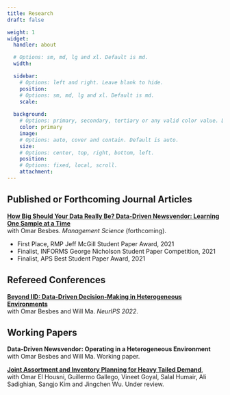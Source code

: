 ```yaml
---
title: Research
draft: false

weight: 1
widget:
  handler: about

  # Options: sm, md, lg and xl. Default is md.
  width:

  sidebar:
    # Options: left and right. Leave blank to hide.
    position:
    # Options: sm, md, lg and xl. Default is md.
    scale:
  
  background:
    # Options: primary, secondary, tertiary or any valid color value. Default is primary.
    color: primary
    image:
    # Options: auto, cover and contain. Default is auto.
    size:
    # Options: center, top, right, bottom, left.
    position:
    # Options: fixed, local, scroll.
    attachment: 
---
```


## Published or Forthcoming Journal Articles

[**How Big Should Your Data Really Be? Data-Driven Newsvendor: Learning One Sample at a Time**](https://papers.ssrn.com/sol3/papers.cfm?abstract_id=3878155)   
with Omar Besbes. *Management Science* (forthcoming).
  * First Place, RMP Jeff McGill Student Paper Award, 2021  
  * Finalist, INFORMS George Nicholson Student Paper Competition, 2021  
  * Finalist, APS Best Student Paper Award, 2021  


## Refereed Conferences

[**Beyond IID: Data-Driven Decision-Making in Heterogeneous Environments**](https://papers.ssrn.com/sol3/papers.cfm?abstract_id=4140928)  
with Omar Besbes and Will Ma. *NeurIPS 2022*.


## Working Papers


**Data-Driven Newsvendor: Operating in a Heterogeneous Environment**  
with Omar Besbes and Will Ma. Working paper.


[**Joint Assortment and Inventory Planning for Heavy Tailed Demand**](https://papers.ssrn.com/sol3/papers.cfm?abstract_id=3832909),   
with Omar El Housni, Guillermo Gallego, Vineet Goyal, Salal Humair, Ali Sadighian, Sangjo Kim and Jingchen Wu. Under review. 

